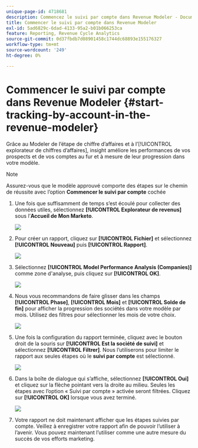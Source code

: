 ```yaml
---
unique-page-id: 4718681
description: Commencez le suivi par compte dans Revenue Modeler - Documents Marketo - Documentation du produit.
title: Commencer le suivi par compte dans Revenue Modeler
exl-id: 5ad6829c-6dad-4133-95a2-b01b066253ca
feature: Reporting, Revenue Cycle Analytics
source-git-commit: 0d37fbdb7d08901458c1744dc68893e155176327
workflow-type: tm+mt
source-wordcount: '249'
ht-degree: 0%

---
```


# Commencer le suivi par compte dans Revenue Modeler {#start-tracking-by-account-in-the-revenue-modeler}

Grâce au Modeler de l’étape de chiffre d’affaires et à l’[!UICONTROL explorateur de chiffres d’affaires], insight améliore les performances de vos prospects et de vos comptes au fur et à mesure de leur progression dans votre modèle.

>[!NOTE]
>
>Assurez-vous que le modèle approuvé comporte des étapes sur le chemin de réussite avec l’option **Commencer le suivi par compte** cochée

1. Une fois que suffisamment de temps s’est écoulé pour collecter des données utiles, sélectionnez **[!UICONTROL Explorateur de revenus]** sous l’**Accueil de Mon Marketo**.

   ![](assets/image2015-4-29-16-3a36-3a2.png)

1. Pour créer un rapport, cliquez sur **[!UICONTROL Fichier]** et sélectionnez **[!UICONTROL Nouveau]** puis **[!UICONTROL Rapport]**.

   ![](assets/image2015-4-29-16-3a38-3a44.png)

1. Sélectionnez **[!UICONTROL Model Performance Analysis (Companies)]** comme zone d&#39;analyse, puis cliquez sur **[!UICONTROL OK]**.

   ![](assets/image2015-4-29-16-3a41-3a47.png)

1. Nous vous recommandons de faire glisser dans les champs **[!UICONTROL Phase]**, **[!UICONTROL Mois]** et **[!UICONTROL Solde de fin]** pour afficher la progression des sociétés dans votre modèle par mois. Utilisez des filtres pour sélectionner les mois de votre choix.

   ![](assets/image2015-4-29-17-3a16-3a1.png)

1. Une fois la configuration du rapport terminée, cliquez avec le bouton droit de la souris sur **[!UICONTROL Est la société de suivi]** et sélectionnez **[!UICONTROL Filtrer]**. Nous l’utiliserons pour limiter le rapport aux seules étapes où le **suivi par compte** est sélectionné.

   ![](assets/image2015-4-29-17-3a18-3a9.png)

1. Dans la boîte de dialogue qui s’affiche, sélectionnez **[!UICONTROL Oui]** et cliquez sur la flèche pointant vers la droite au milieu. Seules les étapes avec l’option « Suivi par compte » activée seront filtrées. Cliquez sur **[!UICONTROL OK]** lorsque vous avez terminé.

   ![](assets/image2015-6-9-16-3a21-3a3.png)

1. Votre rapport ne doit maintenant afficher que les étapes suivies par compte. Veillez à enregistrer votre rapport afin de pouvoir l’utiliser à l’avenir. Vous pouvez maintenant l’utiliser comme une autre mesure du succès de vos efforts marketing.
